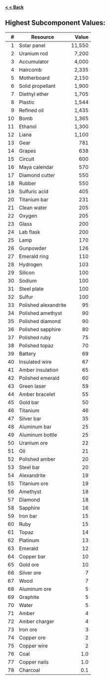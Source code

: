 **[< < Back](https://smithsoniandsp.github.io/DeeptownResourcesCalculator/)**  

## Highest Subcomponent Values:


| **#**| **Resource**             | **Value**                               |
| ----:|------------------        |--------------------------------:         |
| 1    | Solar panel              |   11,550                                |
| 2    | Uranium rod              |    7,200                                |
| 3    | Accumulator              |    4,000                                |
| 4    | Haircomb                 |    2,335                                |
| 5    | Motherboard              |    2,150                                |
| 6    | Solid propellant         |    1,900                                |
| 7    | Diethyl ether            |    1,705                                |
| 8    | Plastic                  |    1,544                                |
| 9    | Refined oil              |    1,435                                |
| 10   | Bomb                     |    1,365                                |
| 11   | Ethanol                  |    1,300                                |
| 12   | Liana                    |    1,100                                |
| 13   | Gear                     |      781                                |
| 14   | Grapes                   |      638                                |
| 15   | Circuit                  |      600                                |
| 16   | Maya calendar            |      570                                |
| 17   | Diamond cutter           |      550                                |
| 18   | Rubber                   |      550                                |
| 19   | Sulfuric acid            |      405                                |
| 20   | Titanium bar             |      231                                |
| 21   | Clean water              |      205                                |
| 22   | Oxygen                   |      205                                |
| 23   | Glass                    |      200                                |
| 24   | Lab flask                |      200                                |
| 25   | Lamp                     |      170                                |
| 26   | Gunpowder                |      126                                |
| 27   | Emerald ring             |      110                                |
| 28   | Hydrogen                 |      103                                |
| 29   | Silicon                  |      100                                |
| 30   | Sodium                   |      100                                |
| 31   | Steel plate              |      100                                |
| 32   | Sulfur                   |      100                                |
| 33   | Polished alexandrite     |       95                                |
| 34   | Polished amethyst        |       90                                |
| 35   | Polished diamond         |       90                                |
| 36   | Polished sapphire        |       80                                |
| 37   | Polished ruby            |       75                                |
| 38   | Polished topaz           |       70                                |
| 39   | Battery                  |       69                                |
| 40   | Insulated wire           |       67                                |
| 41   | Amber insulation         |       65                                |
| 42   | Polished emerald         |       60                                |
| 43   | Green laser              |       59                                |
| 44   | Amber bracelet           |       55                                |
| 45   | Gold bar                 |       50                                |
| 46   | Titanium                 |       46                                |
| 47   | Silver bar               |       35                                |
| 48   | Aluminum bar             |       25                                |
| 49   | Aluminum bottle          |       25                                |
| 50   | Uranium ore              |       22                                |
| 51   | Oil                      |       21                                |
| 52   | Polished amber           |       20                                |
| 53   | Steel bar                |       20                                |
| 54   | Alexandrite              |       19                                |
| 55   | Titanium ore             |       19                                |
| 56   | Amethyst                 |       18                                |
| 57   | Diamond                  |       18                                |
| 58   | Sapphire                 |       16                                |
| 59   | Iron bar                 |       15                                |
| 60   | Ruby                     |       15                                |
| 61   | Topaz                    |       14                                |
| 62   | Platinum                 |       13                                |
| 63   | Emerald                  |       12                                |
| 64   | Copper bar               |       10                                |
| 65   | Gold ore                 |       10                                |
| 66   | Silver ore               |        7                                |
| 67   | Wood                     |        7                                |
| 68   | Aluminum ore             |        5                                |
| 69   | Graphite                 |        5                                |
| 70   | Water                    |        5                                |
| 71   | Amber                    |        4                                |
| 72   | Amber charger            |        4                                |
| 73   | Iron ore                 |        3                                |
| 74   | Copper ore               |        2                                |
| 75   | Copper wire              |        2                                |
| 76   | Coal                     |        1.0                              |
| 77   | Copper nails             |        1.0                              |
| 78   | Charcoal                 |        0.1                              |
